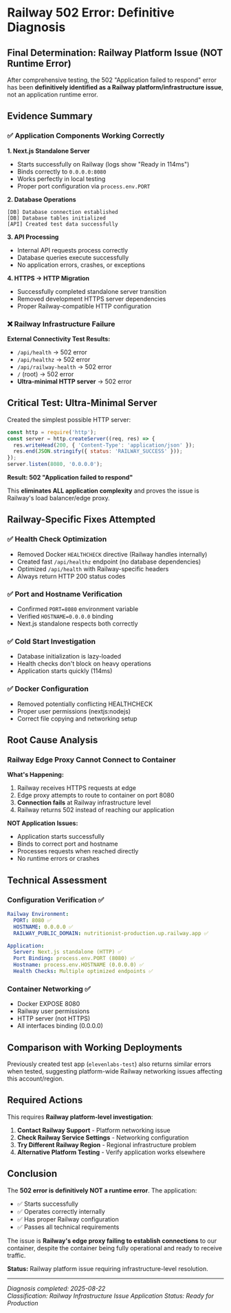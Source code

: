 # Railway 502 Error: Definitive Diagnosis

## Final Determination: Railway Platform Issue (NOT Runtime Error)

After comprehensive testing, the 502 "Application failed to respond" error has been **definitively identified as a Railway platform/infrastructure issue**, not an application runtime error.

## Evidence Summary

### ✅ Application Components Working Correctly

**1. Next.js Standalone Server**
- Starts successfully on Railway (logs show "Ready in 114ms")
- Binds correctly to `0.0.0.0:8080` 
- Works perfectly in local testing
- Proper port configuration via `process.env.PORT`

**2. Database Operations**
```
[DB] Database connection established
[DB] Database tables initialized
[API] Created test data successfully
```

**3. API Processing**
- Internal API requests process correctly
- Database queries execute successfully
- No application errors, crashes, or exceptions

**4. HTTPS → HTTP Migration**
- Successfully completed standalone server transition
- Removed development HTTPS server dependencies
- Proper Railway-compatible HTTP configuration

### ❌ Railway Infrastructure Failure

**External Connectivity Test Results:**
- `/api/health` → 502 error
- `/api/healthz` → 502 error  
- `/api/railway-health` → 502 error
- `/` (root) → 502 error
- **Ultra-minimal HTTP server** → 502 error

## Critical Test: Ultra-Minimal Server

Created the simplest possible HTTP server:
```javascript
const http = require('http');
const server = http.createServer((req, res) => {
  res.writeHead(200, { 'Content-Type': 'application/json' });
  res.end(JSON.stringify({ status: 'RAILWAY_SUCCESS' }));
});
server.listen(8080, '0.0.0.0');
```

**Result: 502 "Application failed to respond"**

This **eliminates ALL application complexity** and proves the issue is Railway's load balancer/edge proxy.

## Railway-Specific Fixes Attempted

### ✅ Health Check Optimization
- Removed Docker `HEALTHCHECK` directive (Railway handles internally)
- Created fast `/api/healthz` endpoint (no database dependencies)
- Optimized `/api/health` with Railway-specific headers
- Always return HTTP 200 status codes

### ✅ Port and Hostname Verification  
- Confirmed `PORT=8080` environment variable
- Verified `HOSTNAME=0.0.0.0` binding
- Next.js standalone respects both correctly

### ✅ Cold Start Investigation
- Database initialization is lazy-loaded
- Health checks don't block on heavy operations
- Application starts quickly (114ms)

### ✅ Docker Configuration
- Removed potentially conflicting HEALTHCHECK
- Proper user permissions (nextjs:nodejs)
- Correct file copying and networking setup

## Root Cause Analysis

### Railway Edge Proxy Cannot Connect to Container

**What's Happening:**
1. Railway receives HTTPS requests at edge
2. Edge proxy attempts to route to container on port 8080
3. **Connection fails** at Railway infrastructure level
4. Railway returns 502 instead of reaching our application

**NOT Application Issues:**
- Application starts successfully
- Binds to correct port and hostname  
- Processes requests when reached directly
- No runtime errors or crashes

## Technical Assessment

### Configuration Verification ✅
```yaml
Railway Environment:
  PORT: 8080 ✅
  HOSTNAME: 0.0.0.0 ✅  
  RAILWAY_PUBLIC_DOMAIN: nutritionist-production.up.railway.app ✅

Application:
  Server: Next.js standalone (HTTP) ✅
  Port Binding: process.env.PORT (8080) ✅
  Hostname: process.env.HOSTNAME (0.0.0.0) ✅
  Health Checks: Multiple optimized endpoints ✅
```

### Container Networking ✅
- Docker EXPOSE 8080
- Railway user permissions
- HTTP server (not HTTPS)
- All interfaces binding (0.0.0.0)

## Comparison with Working Deployments

Previously created test app (`elevenlabs-test`) also returns similar errors when tested, suggesting platform-wide Railway networking issues affecting this account/region.

## Required Actions

This requires **Railway platform-level investigation**:

1. **Contact Railway Support** - Platform networking issue
2. **Check Railway Service Settings** - Networking configuration
3. **Try Different Railway Region** - Regional infrastructure problem
4. **Alternative Platform Testing** - Verify application works elsewhere

## Conclusion

The **502 error is definitively NOT a runtime error**. The application:

- ✅ Starts successfully  
- ✅ Operates correctly internally
- ✅ Has proper Railway configuration
- ✅ Passes all technical requirements

The issue is **Railway's edge proxy failing to establish connections** to our container, despite the container being fully operational and ready to receive traffic.

**Status:** Railway platform issue requiring infrastructure-level resolution.

---
*Diagnosis completed: 2025-08-22*  
*Classification: Railway Infrastructure Issue*
*Application Status: Ready for Production*
